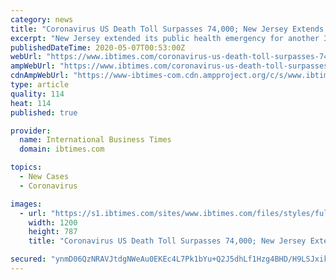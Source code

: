 ```yaml
---
category: news
title: "Coronavirus US Death Toll Surpasses 74,000; New Jersey Extends Health Emergency Until June 6"
excerpt: "New Jersey extended its public health emergency for another 30 days despite encouraging signs the worst of the COVID-19 outbreak might have already passed."
publishedDateTime: 2020-05-07T00:53:00Z
webUrl: "https://www.ibtimes.com/coronavirus-us-death-toll-surpasses-74000-new-jersey-extends-health-emergency-until-2971596"
ampWebUrl: "https://www.ibtimes.com/coronavirus-us-death-toll-surpasses-74000-new-jersey-extends-health-emergency-until-2971596?amp=1"
cdnAmpWebUrl: "https://www-ibtimes-com.cdn.ampproject.org/c/s/www.ibtimes.com/coronavirus-us-death-toll-surpasses-74000-new-jersey-extends-health-emergency-until-2971596?amp=1"
type: article
quality: 114
heat: 114
published: true

provider:
  name: International Business Times
  domain: ibtimes.com

topics:
  - New Cases
  - Coronavirus

images:
  - url: "https://s1.ibtimes.com/sites/www.ibtimes.com/files/styles/full/public/2019/03/26/phil-murphy.jpg"
    width: 1200
    height: 787
    title: "Coronavirus US Death Toll Surpasses 74,000; New Jersey Extends Health Emergency Until June 6"

secured: "ynmD06QzNRAVJtdgNWeAu0EKEc4L7Pk1bYu+Q2J5dhLf1Hzg4BHD/H9LSJxik8oc4b+t3PX9g8tbB5+hUc5mgYR5qaaAuByc+Z6/k3w22OPfRnljpiR+V73u/QktEmossYl+o06bNtDFJ+fjTyFm+iDavVG/BfjFacGQqmzNbRvsgDzZB3PlGWWUAjJxTkTL35ZOxw/1Pyyjl+/Q7AtzhoB2QSXxiRTgeWDycWQjPq+X0VWX0+tI951pke4cahjTDKdSjrqXcYH/LZUGOXb4cRX9b9MBZDlPSt0aY7sT7JnXResCGBIuGZNZtzFDrCRIAyP4am2nIj/cKHlumtM0Kuxvkv4HR9lBWAV0bOiPNbWyOEDV5zPeovB9S7r/QcnRD5IDi1We3lfdApmWZwNZ7BRcBd4Gpr+z5V/Ha6184HWhBzu1K5cQmXuLArC59NC0IiwpXsydFtz2NrxdYqlOdwAUwwKpJRgGjefZP5U0jc0=;v3/v1xaWy5eZlHRJk83Kag=="
---
```


